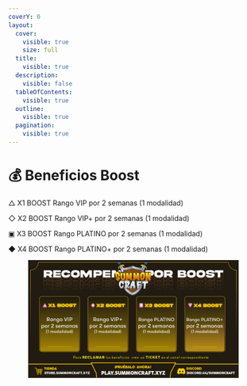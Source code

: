```yaml
---
coverY: 0
layout:
  cover:
    visible: true
    size: full
  title:
    visible: true
  description:
    visible: false
  tableOfContents:
    visible: true
  outline:
    visible: true
  pagination:
    visible: true
---
```


# 💰 Beneficios Boost

△ X1 BOOST Rango VIP por 2 semanas (1 modalidad)

◇ X2 BOOST Rango VIP+ por 2 semanas (1 modalidad)

▣ X3 BOOST Rango PLATINO por 2 semanas (1 modalidad)

◆ X4 BOOST Rango PLATINO+ por 2 semanas (1 modalidad)

<figure><img src="../.gitbook/assets/image.png" alt=""><figcaption></figcaption></figure>
